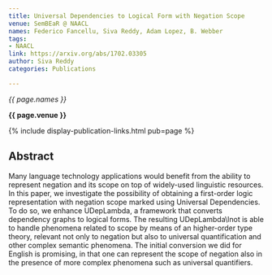 ```yaml
---
title: Universal Dependencies to Logical Form with Negation Scope
venue: SemBEaR @ NAACL
names: Federico Fancellu, Siva Reddy, Adam Lopez, B. Webber
tags:
- NAACL
link: https://arxiv.org/abs/1702.03305
author: Siva Reddy
categories: Publications

---
```


*{{ page.names }}*

**{{ page.venue }}**

{% include display-publication-links.html pub=page %}

## Abstract

Many language technology applications would benefit from the ability to represent negation and its scope on top of widely-used linguistic resources. In this paper, we investigate the possibility of obtaining a first-order logic representation with negation scope marked using Universal Dependencies. To do so, we enhance UDepLambda, a framework that converts dependency graphs to logical forms. The resulting UDepLambda\lnot is able to handle phenomena related to scope by means of an higher-order type theory, relevant not only to negation but also to universal quantification and other complex semantic phenomena. The initial conversion we did for English is promising, in that one can represent the scope of negation also in the presence of more complex phenomena such as universal quantifiers.